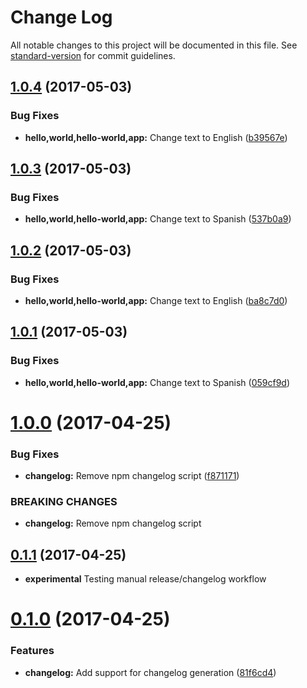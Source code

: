 # Change Log

All notable changes to this project will be documented in this file.
See [standard-version](https://github.com/conventional-changelog/standard-version) for commit guidelines.

<a name="1.0.4"></a>
## [1.0.4](https://github.com/brentertz/lerna-sandbox/compare/@brentertz/lerna-sandbox-hello@1.0.3...@brentertz/lerna-sandbox-hello@1.0.4) (2017-05-03)


### Bug Fixes

* **hello,world,hello-world,app:** Change text to English ([b39567e](https://github.com/brentertz/lerna-sandbox/commit/b39567e))




<a name="1.0.3"></a>
## [1.0.3](https://github.com/brentertz/lerna-sandbox/compare/@brentertz/lerna-sandbox-hello@1.0.2...@brentertz/lerna-sandbox-hello@1.0.3) (2017-05-03)


### Bug Fixes

* **hello,world,hello-world,app:** Change text to Spanish ([537b0a9](https://github.com/brentertz/lerna-sandbox/commit/537b0a9))




<a name="1.0.2"></a>
## [1.0.2](https://github.com/brentertz/lerna-sandbox/compare/@brentertz/lerna-sandbox-hello@1.0.1...@brentertz/lerna-sandbox-hello@1.0.2) (2017-05-03)


### Bug Fixes

* **hello,world,hello-world,app:** Change text to English ([ba8c7d0](https://github.com/brentertz/lerna-sandbox/commit/ba8c7d0))




<a name="1.0.1"></a>
## [1.0.1](https://github.com/brentertz/lerna-sandbox/compare/@brentertz/lerna-sandbox-hello@1.0.0...@brentertz/lerna-sandbox-hello@1.0.1) (2017-05-03)


### Bug Fixes

* **hello,world,hello-world,app:** Change text to Spanish ([059cf9d](https://github.com/brentertz/lerna-sandbox/commit/059cf9d))




<a name="1.0.0"></a>
# [1.0.0](https://github.com/brentertz/lerna-sandbox/compare/@brentertz/lerna-sandbox-hello@0.1.1...@brentertz/lerna-sandbox-hello@1.0.0) (2017-04-25)


### Bug Fixes

* **changelog:** Remove npm changelog script ([f871171](https://github.com/brentertz/lerna-sandbox/commit/f871171))


### BREAKING CHANGES

* **changelog:** Remove npm changelog script




<a name="0.1.1"></a>
## [0.1.1](https://github.com/brentertz/lerna-sandbox/compare/@brentertz/lerna-sandbox-hello@0.0.5...@brentertz/lerna-sandbox-hello@0.1.1) (2017-04-25)

* **experimental** Testing manual release/changelog workflow


<a name="0.1.0"></a>
# [0.1.0](https://github.com/brentertz/lerna-sandbox/compare/@brentertz/lerna-sandbox-hello@0.0.6...@brentertz/lerna-sandbox-hello@0.1.0) (2017-04-25)


### Features

* **changelog:** Add support for changelog generation ([81f6cd4](https://github.com/brentertz/lerna-sandbox/commit/81f6cd4))
